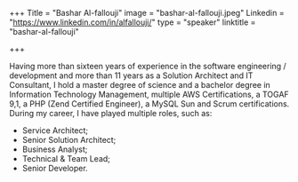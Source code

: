 +++
Title = "Bashar Al-fallouji"
image = "bashar-al-fallouji.jpeg"
Linkedin = "https://www.linkedin.com/in/alfallouji/"
type = "speaker"
linktitle = "bashar-al-fallouji"

+++

Having more than sixteen years of experience in the software engineering / development and more than 11 years as a Solution Architect and IT Consultant, I hold a master degree of science and a bachelor degree in Information Technology Management, multiple AWS Certifications, a TOGAF 9,1, a PHP (Zend Certified Engineer), a MySQL Sun and Scrum certifications. During my career, I have played multiple roles, such as:

+ Service Architect;
+ Senior Solution Architect;
+ Business Analyst;
+ Technical & Team Lead;
+ Senior Developer.
